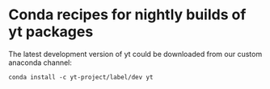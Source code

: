 # Conda recipes for nightly builds of yt packages

The latest development version of yt could be downloaded from our custom anaconda channel:
```
conda install -c yt-project/label/dev yt
```
